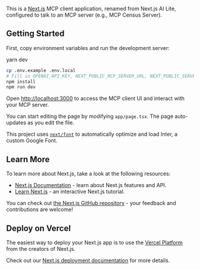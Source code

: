 
This is a [Next.js](https://nextjs.org/) MCP client application, renamed from Next.js AI Lite, configured to talk to an MCP server (e.g., MCP Census Server).

## Getting Started

First, copy environment variables and run the development server:

yarn dev
```bash
cp .env.example .env.local
# Fill in OPENAI_API_KEY, NEXT_PUBLIC_MCP_SERVER_URL, NEXT_PUBLIC_SERVER_API_KEY in .env.local
npm install
npm run dev
```

Open [http://localhost:3000](http://localhost:3000) to access the MCP client UI and interact with your MCP server.

You can start editing the page by modifying `app/page.tsx`. The page auto-updates as you edit the file.

This project uses [`next/font`](https://nextjs.org/docs/basic-features/font-optimization) to automatically optimize and load Inter, a custom Google Font.

## Learn More

To learn more about Next.js, take a look at the following resources:

- [Next.js Documentation](https://nextjs.org/docs) - learn about Next.js features and API.
- [Learn Next.js](https://nextjs.org/learn) - an interactive Next.js tutorial.

You can check out [the Next.js GitHub repository](https://github.com/vercel/next.js/) - your feedback and contributions are welcome!

## Deploy on Vercel

The easiest way to deploy your Next.js app is to use the [Vercel Platform](https://vercel.com/new?utm_medium=default-template&filter=next.js&utm_source=create-next-app&utm_campaign=create-next-app-readme) from the creators of Next.js.

Check out our [Next.js deployment documentation](https://nextjs.org/docs/deployment) for more details.
